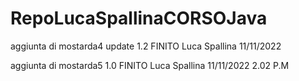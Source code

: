 # RepoLucaSpallinaCORSOJava

aggiunta di mostarda4 update 1.2 FINITO Luca Spallina 11/11/2022

aggiunta di mostarda5 1.0 FINITO        Luca Spallina 11/11/2022  2.02 P.M
